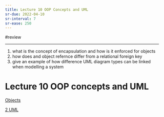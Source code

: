 ```yaml
---
title: Lecture 10 OOP Concepts and UML
sr-due: 2022-04-10
sr-interval: 7
sr-ease: 250
---
```

#review 

---
1. what is the concept of encapsulation and how is it enforced for objects
2. how does and object refernce differ from a relational foreign key
3. give an example of how difference UML diagram types can be linked when modelling a system

# Lecture 10 OOP concepts and UML
[Objects](content/notes/objects.md)

[2 UML](content/notes/2-uml.md)



